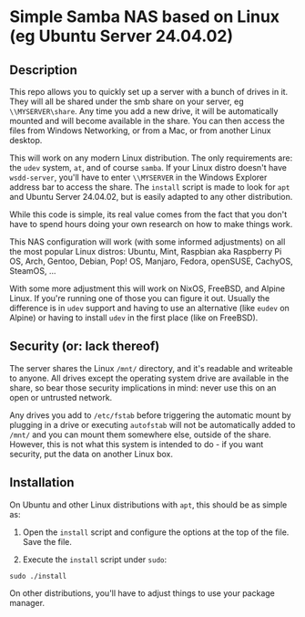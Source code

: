 # Simple Samba NAS based on Linux (eg Ubuntu Server 24.04.02)


## Description

This repo allows you to quickly set up a server with a bunch of drives in it. They will all be shared under the smb share on your server, eg `\\MYSERVER\share`. Any time you add a new drive, it will be automatically mounted and will become available in the share. You can then access the files from Windows Networking, or from a Mac, or from another Linux desktop.

This will work on any modern Linux distribution. The only requirements are: the `udev` system, `at`, and of course `samba`. If your Linux distro doesn't have `wsdd-server`, you'll have to enter `\\MYSERVER` in the Windows Explorer address bar to access the share. The `install` script is made to look for `apt` and Ubuntu Server 24.04.02, but is easily adapted to any other distribution.

While this code is simple, its real value comes from the fact that you don't have to spend hours doing your own research on how to make things work.

This NAS configuration will work (with some informed adjustments) on all the most popular Linux distros: Ubuntu, Mint, Raspbian aka Raspberry Pi OS, Arch, Gentoo, Debian, Pop! OS, Manjaro, Fedora, openSUSE, CachyOS, SteamOS, ...

With some more adjustment this will work on NixOS, FreeBSD, and Alpine Linux. If you're running one of those you can figure it out. Usually the difference is in `udev` support and having to use an alternative (like `eudev` on Alpine) or having to install `udev` in the first place (like on FreeBSD).


## Security (or: lack thereof)

The server shares the Linux `/mnt/` directory, and it's readable and writeable to anyone. All drives except the operating system drive are available in the share, so bear those security implications in mind: never use this on an open or untrusted network.

Any drives you add to `/etc/fstab` before triggering the automatic mount by plugging in a drive or executing `autofstab` will not be automatically added to `/mnt/` and you can mount them somewhere else, outside of the share. However, this is not what this system is intended to do - if you want security, put the data on another Linux box.


## Installation

On Ubuntu and other Linux distributions with `apt`, this should be as simple as:

1. Open the `install` script and configure the options at the top of the file. Save the file.

2. Execute the `install` script under `sudo`:

```
sudo ./install
```

On other distributions, you'll have to adjust things to use your package manager.
